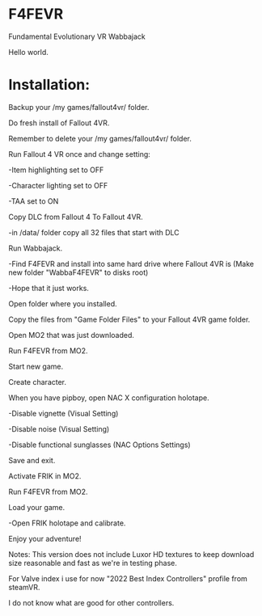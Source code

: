 # F4FEVR
Fundamental Evolutionary VR Wabbajack

Hello world.

# Installation:


Backup your /my games/fallout4vr/ folder.

Do fresh install of Fallout 4VR.

Remember to delete your /my games/fallout4vr/ folder.

Run Fallout 4 VR once and change setting:

  -Item highlighting set to OFF
  
  -Character lighting set to OFF
  
  -TAA set to ON

Copy DLC from Fallout 4 To Fallout 4VR.

  -in /data/ folder copy all 32 files that start with DLC
  
Run Wabbajack.

  -Find F4FEVR and install into same hard drive where Fallout 4VR is (Make new folder "WabbaF4FEVR" to disks root)
  
  -Hope that it just works.


Open folder where you installed.

Copy the files from "Game Folder Files" to your Fallout 4VR game folder.

Open MO2 that was just downloaded.

Run F4FEVR from MO2.


Start new game.

Create character.

When you have pipboy, open NAC X configuration holotape.

  -Disable vignette (Visual Setting)
  
  -Disable noise (Visual Setting)
  
  -Disable functional sunglasses (NAC Options Settings)


Save and exit.


Activate FRIK in MO2.

Run F4FEVR from MO2.

Load your game.


  -Open FRIK holotape and calibrate.


Enjoy your adventure!


Notes:
This version does not include Luxor HD textures to keep download size reasonable and fast as we're in testing phase.

For Valve index i use for now "2022 Best Index Controllers" profile from steamVR.

I do not know what are good for other controllers.
